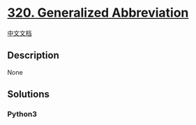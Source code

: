 # [320. Generalized Abbreviation](https://leetcode.com/problems/generalized-abbreviation)

[中文文档](/leetcode/0300-0399/0320.Generalized%20Abbreviation/README.md)

## Description

None

## Solutions

<!-- tabs:start -->

### **Python3**

```python

```

<!-- tabs:end -->
